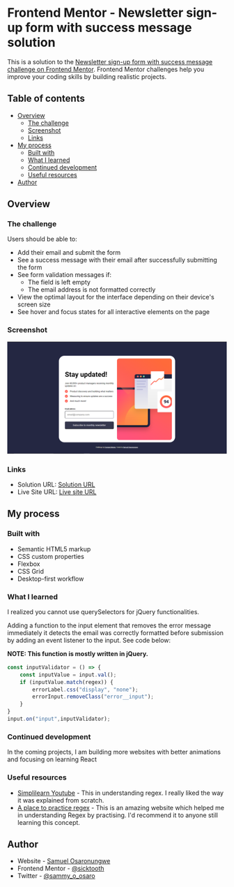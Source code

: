 # Frontend Mentor - Newsletter sign-up form with success message solution

This is a solution to the [Newsletter sign-up form with success message challenge on Frontend Mentor](https://www.frontendmentor.io/challenges/newsletter-signup-form-with-success-message-3FC1AZbNrv). Frontend Mentor challenges help you improve your coding skills by building realistic projects. 

## Table of contents

- [Overview](#overview)
  - [The challenge](#the-challenge)
  - [Screenshot](#screenshot)
  - [Links](#links)
- [My process](#my-process)
  - [Built with](#built-with)
  - [What I learned](#what-i-learned)
  - [Continued development](#continued-development)
  - [Useful resources](#useful-resources)
- [Author](#author)

## Overview

### The challenge

Users should be able to:

- Add their email and submit the form
- See a success message with their email after successfully submitting the form
- See form validation messages if:
  - The field is left empty
  - The email address is not formatted correctly
- View the optimal layout for the interface depending on their device's screen size
- See hover and focus states for all interactive elements on the page

### Screenshot

![Desktop view](/Screenshot.png)

### Links

- Solution URL: [Solution URL](https://github.com/sicktooth/newsletter-sign-up-with-success-message)
- Live Site URL: [Live site URL](https://sicktooth.github.io/newsletter-sign-up-with-success-message/)

## My process

### Built with

- Semantic HTML5 markup
- CSS custom properties
- Flexbox
- CSS Grid
- Desktop-first workflow

### What I learned

I realized you cannot use querySelectors for jQuery functionalities.

Adding a function to the input element that removes the error message immediately it detects the email was correctly formatted before submission by adding an event listener to the input.
See code below:

**NOTE: This function is mostly written in jQuery.**

```js
const inputValidator = () => {
    const inputValue = input.val();
    if (inputValue.match(regex)) {
        errorLabel.css("display", "none");
        errorInput.removeClass("error__input");
    }
}
input.on("input",inputValidator);
```

### Continued development

In the coming projects, I am building more websites with better animations and focusing on learning React

### Useful resources

- [Simplilearn Youtube](https://youtu.be/nlGF-zh0fsg?si=yDpfPNi88zvk1ulJ) - This in understanding regex. I really liked the way it was explained from scratch.
- [A place to practice regex](https://rubular.com/) - This is an amazing website which helped me in understanding Regex by practising. I'd recommend it to anyone still learning this concept.

## Author

- Website - [Samuel Osaronungwe](https://sicktooth.github.io/portfolio/)
- Frontend Mentor - [@sicktooth](https://www.frontendmentor.io/profile/sicktooth)
- Twitter - [@sammy_o_osaro](https://twitter.com/Sammy_O_Osaro)
